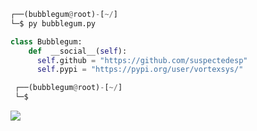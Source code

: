 ```python
┌──(bubblegum@root)-[~/]
└─$ py bubblegum.py

class Bubblegum:
    def  __social__(self):
      self.github = "https://github.com/suspectedesp"
      self.pypi = "https://pypi.org/user/vortexsys/"

 ┌──(bubblegum@root)-[~/]
 └─$
```
<img src="https://raw.githubusercontent.com/Sutil/Sutil/2b2fad3bf54522bb30c8c170591fc68ff51b69e6/github-contribution-grid-snake2.svg">
